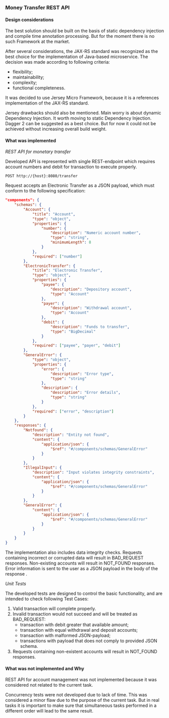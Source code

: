 ### Money Transfer REST API 

#### Design considerations

The best solution should be built on the basis of static dependency injection and compile time annotation processing. But for the moment there is no such Framework at the market.

After several considerations, the JAX-RS standard was recognized as the best choice for the implementation of Java-based microservice. The decision was made according to following criteria:

- flexibility;
- maintainability;
- complexity;
- functional completeness.

It was decided to use Jersey Micro Framework, because it is a references implementation of the JAX-RS standard. 

Jersey drawbacks should also be mentioned. Main worry is about dynamic Dependency Injection. It worth moving to static Dependency Injection. Dagger 2 can be suggested as a best choice. But for now it could not be achieved without increasing overall build weight.

#### What was implemented

*REST API for monetary transfer*

Developed API is represented with single REST-endpoint which requires account numbers and debit for transaction to execute properly. 

```http
POST http://{host}:8080/transfer
```

Request accepts an Electronic Transfer as a JSON payload, which must conform to the following specification:

```json
"components": {
    "schemas": {
        "Account": {
            "title": "Account",
            "type": "object",
            "properties": {
                "number": {
                    "description": "Numeric account number",
                    "type": "string",
                    "minimumLength": 8
                }
            },
            "required": ["number"]
        },
        "ElectronicTransfer": {
            "title": "Electronic Transfer",
            "type": "object",
            "properties": {
                "payee": {
                    "description": "Depository account",
                    "type": "Account"
                },
                "payer": {
                    "description": "Withdrawal account",
                    "type": "Account"
                },
                "debit": {
                    "description": "Funds to transfer",
                    "type": "BigDecimal"
                }
            },
            "required": ["payee", "payer", "debit"]
        },
        "GeneralError": {
            "type": "object",
            "properties": {
                "error": {
                    "description": "Error type",
					"type": "string"
                },
                "description": {
                    "description": "Error details",
                    "type": "string"
                }
            },
            "required": ["error", "description"]
        }
    },
    "responses": {
        "Notfound": {
            "description": "Entity not found",
            "content": {
                "application/json": {
                    "$ref": "#/components/schemas/GeneralError"
                }
            }
        },
		"IllegalInput": {
            "description": "Input violates integrity constraints",
            "content": {
                "application/json": {
                    "$ref": "#/components/schemas/GeneralError"
                }
            }
        },
        "GeneralError": {
            "content": {
                "application/json": {
                    "$ref": "#/components/schemas/GeneralError"
                }
            }
        }
    }
}
```

The implementation also includes data integrity checks. Requests containing incorrect or corrupted data will result in BAD_REQUEST responses. Non-existing accounts will result in NOT_FOUND responses. Error information is sent to the user as a JSON payload in the body of the response .

*Unit Tests*

The developed tests are designed to control the basic functionality, and are intended to check following Test Cases:

1. Valid transaction will complete properly.
2. Invalid transaction would not succeed and will be treated as BAD_REQUEST:
   - transaction with debit greater that available amount;
   - transaction with equal withdrawal and deposit accounts;
   - transaction with malformed JSON-payload;
   - transactions with payload that does not comply to provided JSON schema.
3. Requests containing non-existent accounts will result in NOT_FOUND responses.

#### What was not implemented and Why

REST API for account management was not implemented because it was considered not related to the current task.

Concurrency tests were not developed due to lack of time. This was considered a minor flaw due to the purpose of the current task. But in real tasks it is important to make sure that simultaneous tasks performed in a different order will lead to the same result.
